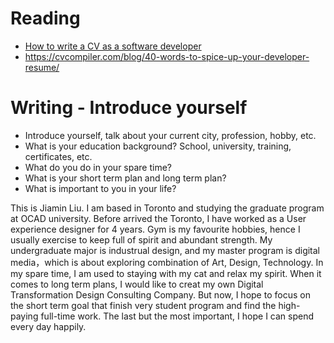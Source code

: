 # Reading

 - [How to write a CV as a software developer](https://learnitmyway.medium.com/how-to-write-a-cv-as-a-software-developer-8841a79f8458)
 - https://cvcompiler.com/blog/40-words-to-spice-up-your-developer-resume/



# Writing - Introduce yourself
- Introduce yourself, talk about your current city, profession, hobby, etc.
- What is your education background? School, university, training, certificates, etc.
- What do you do in your spare time?
- What is your short term plan and long term plan?
- What is important to you in your life?

This is Jiamin Liu. I am based in Toronto and studying the graduate program at OCAD university. Before arrived the Toronto, I have worked as a User experience designer for 4 years. Gym is my favourite hobbies, hence I usually exercise to keep full of spirit and abundant strength. My undergraduate major is industrual design, and my master program is digital media，which is about exploring combination of Art, Design, Technology. In my spare time, I am used to staying with my cat and relax my spirit. When it comes to long term plans, I would like to creat my own Digital Transformation Design Consulting Company. But now, I hope to focus on the short term goal that finish very student program and find the high-paying full-time work. The last but the most important, I hope I can spend every day happily.
